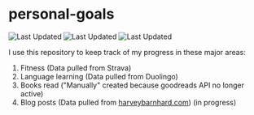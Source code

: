 # personal-goals
![Last Updated](https://img.shields.io/date/1616378560?color=FC4C02&label=Fitness%20Updated&logo=strava)
![Last Updated](https://img.shields.io/date/1616378560?color=7ac70c&label=Language%20Updated&logo=duolingo)
![Last Updated](https://img.shields.io/date/1616378560?color=e9e5cd&label=Books%20Updated&logo=goodreads)

I use this repository to keep track of my progress in these major areas:

1. Fitness (Data pulled from Strava)
2. Language learning (Data pulled from Duolingo)
3. Books read ("Manually" created because goodreads API no longer active)
4. Blog posts (Data pulled from [harveybarnhard.com](https://harveybarnhard.com)) (in progress)
